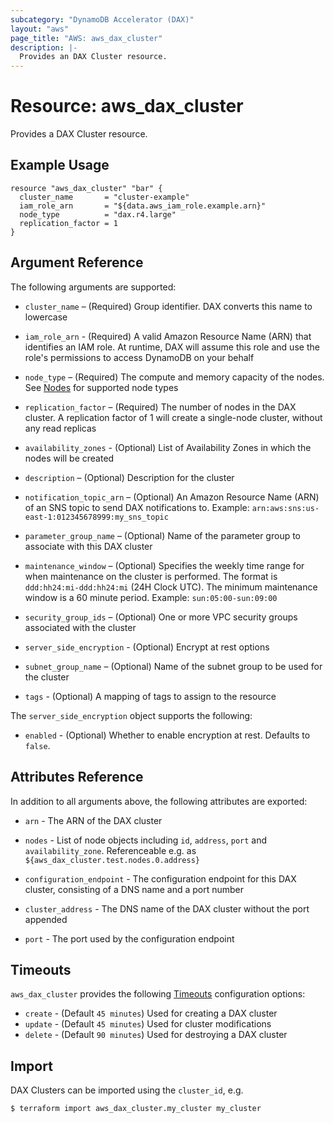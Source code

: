 ```yaml
---
subcategory: "DynamoDB Accelerator (DAX)"
layout: "aws"
page_title: "AWS: aws_dax_cluster"
description: |-
  Provides an DAX Cluster resource.
---
```


# Resource: aws_dax_cluster

Provides a DAX Cluster resource.

## Example Usage

```hcl
resource "aws_dax_cluster" "bar" {
  cluster_name       = "cluster-example"
  iam_role_arn       = "${data.aws_iam_role.example.arn}"
  node_type          = "dax.r4.large"
  replication_factor = 1
}
```

## Argument Reference

The following arguments are supported:

* `cluster_name` – (Required) Group identifier. DAX converts this name to
lowercase

* `iam_role_arn` - (Required) A valid Amazon Resource Name (ARN) that identifies
an IAM role. At runtime, DAX will assume this role and use the role's
permissions to access DynamoDB on your behalf

* `node_type` – (Required) The compute and memory capacity of the nodes. See
[Nodes][1] for supported node types

* `replication_factor` – (Required) The number of nodes in the DAX cluster. A
replication factor of 1 will create a single-node cluster, without any read
replicas

* `availability_zones` - (Optional) List of Availability Zones in which the
nodes will be created

* `description` – (Optional) Description for the cluster

* `notification_topic_arn` – (Optional) An Amazon Resource Name (ARN) of an
SNS topic to send DAX notifications to. Example:
`arn:aws:sns:us-east-1:012345678999:my_sns_topic`

* `parameter_group_name` – (Optional) Name of the parameter group to associate
with this DAX cluster

* `maintenance_window` – (Optional) Specifies the weekly time range for when
maintenance on the cluster is performed. The format is `ddd:hh24:mi-ddd:hh24:mi`
(24H Clock UTC). The minimum maintenance window is a 60 minute period. Example:
`sun:05:00-sun:09:00`

* `security_group_ids` – (Optional) One or more VPC security groups associated
with the cluster

* `server_side_encryption` - (Optional) Encrypt at rest options

* `subnet_group_name` – (Optional) Name of the subnet group to be used for the
cluster

* `tags` - (Optional) A mapping of tags to assign to the resource

The `server_side_encryption` object supports the following:

* `enabled` - (Optional) Whether to enable encryption at rest. Defaults to `false`.

## Attributes Reference

In addition to all arguments above, the following attributes are exported:

* `arn` - The ARN of the DAX cluster

* `nodes` - List of node objects including `id`, `address`, `port` and
`availability_zone`. Referenceable e.g. as
`${aws_dax_cluster.test.nodes.0.address}`

* `configuration_endpoint` - The configuration endpoint for this DAX cluster,
consisting of a DNS name and a port number

* `cluster_address` - The DNS name of the DAX cluster without the port appended

* `port` - The port used by the configuration endpoint

## Timeouts

`aws_dax_cluster` provides the following
[Timeouts](/docs/configuration/resources.html#timeouts) configuration options:

- `create` - (Default `45 minutes`) Used for creating a DAX cluster
- `update` - (Default `45 minutes`) Used for cluster modifications
- `delete` - (Default `90 minutes`) Used for destroying a DAX cluster

## Import

DAX Clusters can be imported using the `cluster_id`, e.g.

```
$ terraform import aws_dax_cluster.my_cluster my_cluster
```

[1]: http://docs.aws.amazon.com/amazondynamodb/latest/developerguide/DAX.concepts.cluster.html#DAX.concepts.nodes

